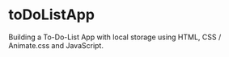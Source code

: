 # toDoListApp

Building a To-Do-List App with local storage using HTML, CSS / Animate.css and JavaScript.
